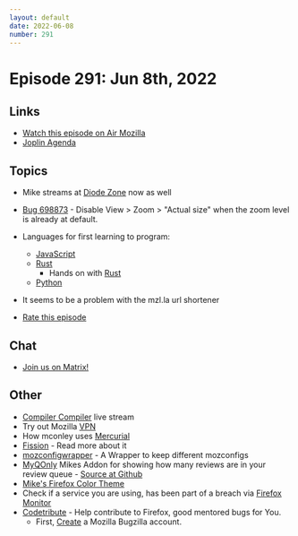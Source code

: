 ```yaml
---
layout: default
date: 2022-06-08
number: 291
---
```


# Episode 291: Jun 8th, 2022

## Links
* [Watch this episode on Air Mozilla](https://mzl.la/joy-of-coding-2022-06-08)
* [Joplin Agenda](https://mikeconley.ca/joc/agendas/Episode-0291.html)

## Topics
* Mike streams at [Diode Zone](https://diode.zone) now as well
* [Bug 698873](https://bugzilla.mozilla.org/show_bug.cgi?id=698873) - Disable View > Zoom > "Actual size" when the zoom level is already at default.
* Languages for first learning to program:
  - [JavaScript](https://developer.mozilla.org/en-US/docs/Learn/JavaScript)
  - [Rust](https://doc.rust-lang.org/book/)
    - Hands on with [Rust](https://pragprog.com/titles/hwrust/hands-on-rust/)
  - [Python](https://docs.python.org/3/)
* It seems to be a problem with the mzl.la url shortener

* [Rate this episode](https://forms.gle/6BQFRQ5k5kkP84R17)

## Chat
* [Join us on Matrix!](https://matrix.to/#/!enWuAmKDOEEPYejXRk:mozilla.org?via=mozilla.org&via=raim.ist)

## Other
* [Compiler Compiler](https://www.twitch.tv/codehag) live stream
* Try out Mozilla [VPN](https://vpn.mozilla.org/)
* How mconley uses [Mercurial](https://mikeconley.github.io/documents/How_mconley_uses_Mercurial_for_Mozilla_code)
* [Fission](https://firefox-source-docs.mozilla.org/dom/dom/Fission.html) - Read more about it
* [mozconfigwrapper](https://github.com/ahal/mozconfigwrapper) - A Wrapper to keep different mozconfigs
* [MyQOnly](https://addons.mozilla.org/en-US/firefox/addon/myqonly/) Mikes Addon for showing how many reviews are in your review queue - [Source at Github](https://github.com/mikeconley/myqonly)
* [Mike's Firefox Color Theme](https://addons.mozilla.org/en-US/firefox/addon/electricbluegaloo/)
* Check if a service you are using, has been part of a breach via [Firefox Monitor](https://monitor.firefox.com/breaches)
* [Codetribute](https://codetribute.mozilla.org/) - Help contribute to Firefox, good mentored bugs for You.
  - First, [Create](https://bugzilla.mozilla.org/createaccount.cgi) a Mozilla Bugzilla account.

